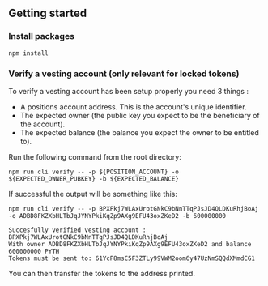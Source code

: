 ## Getting started

### Install packages
```
npm install
```

### Verify a vesting account (only relevant for locked tokens)

To verify a vesting account has been setup properly you need 3 things : 
- A positions account address. This is the account's unique identifier.
- The expected owner (the public key you expect to be the beneficiary of the account).
- The expected balance (the balance you expect the owner to be entitled to).

Run the following command from the root directory: 
```
npm run cli verify -- -p ${POSITION_ACCOUNT} -o ${EXPECTED_OWNER_PUBKEY} -b ${EXPECTED_BALANCE}
```

If successful the output will be something like this: 

```
npm run cli verify -- -p BPXPkj7WLAxUrotGNkC9bNnTTqPJsJD4QLDKuRhjBoAj -o ADBD8FKZXbHLTbJqJYNYPkiKqZp9AXg9EFU43oxZKeD2 -b 600000000

Succesfully verified vesting account : BPXPkj7WLAxUrotGNkC9bNnTTqPJsJD4QLDKuRhjBoAj
With owner ADBD8FKZXbHLTbJqJYNYPkiKqZp9AXg9EFU43oxZKeD2 and balance 600000000 PYTH
Tokens must be sent to: 61YcP8msC5F3ZTLy99VWM2oom6y47UzNmSQQdXMmdCG1
```

You can then transfer the tokens to the address printed.
